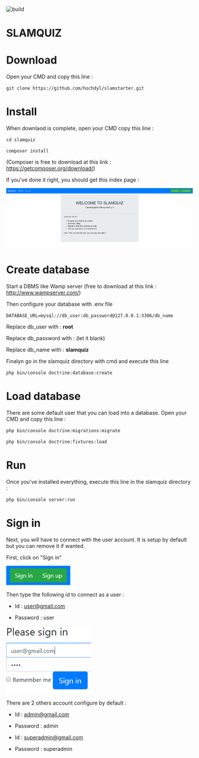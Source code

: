 ![build](https://api.travis-ci.org/hochdyl/slamquiz.svg?branch=master)

SLAMQUIZ
=========

# Download
Open your CMD and copy this line : 
```
git clone https://github.com/hochdyl/slamstarter.git
```

# Install
When downlaod is complete, open your CMD copy this line :
```
cd slamquiz
```
```
composer install
```
(Composer is free to download at this link : https://getcomposer.org/download/)

If you've done it right, you should get this index page :

![index](https://raw.githubusercontent.com/hochdyl/slamquiz/master/assets/screenshot_home.jpg)

# Create database
Start a DBMS like Wamp server (free to download at this link : http://www.wampserver.com/)

Then configure your database with .env file
```
DATABASE_URL=mysql://db_user:db_password@127.0.0.1:3306/db_name
```
Replace db_user with : **root**

Replace db_password with : (let it blank)

Replace db_name with : **slamquiz**

Finalyn go in the slamquiz directory with cmd and execute this line
```
php bin/console doctrine:database:create
```


# Load database
There are some default user that you can load into a database. Open your CMD and copy this line :
```
php bin/console doctrine:migrations:migrate
```
```
php bin/console doctrine:fixtures:load
```

# Run
Once you've installed everything, execute this line in the slamquiz directory :
```
php bin/console server:run
```

# Sign in
Next, you will have to connect with the user account. It is setup by default but you can remove it if wanted.

First, click on "Sign in"

![sign in](https://raw.githubusercontent.com/hochdyl/slamquiz/master/assets/sign.png)

Then type the following id to connect as a user :
* Id : user@gmail.com

* Password : user

![sign in](https://raw.githubusercontent.com/hochdyl/slamquiz/master/assets/user.png)

There are 2 others account configure by default :
* Id : admin@gmail.com

* Password : admin

* Id : superadmin@gmail.com

* Password : superadmin
